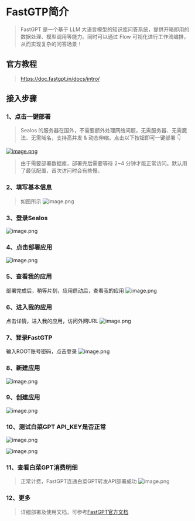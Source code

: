 # FastGTP简介
> FastGPT 是一个基于 LLM 大语言模型的知识库问答系统，提供开箱即用的数据处理、模型调用等能力。同时可以通过 Flow 可视化进行工作流编排，从而实现复杂的问答场景！
## 官方教程
> https://doc.fastgpt.in/docs/intro/
## 接入步骤
### 1、点击一键部署 
> Sealos 的服务器在国外，不需要额外处理网络问题，无需服务器、无需魔法、无需域名，支持高并发 & 动态伸缩。点击以下按钮即可一键部署 👇

[![image.png](https://api.apifox.com/api/v1/projects/3963161/resources/425761/image-preview)](https://template.cloud.sealos.io/deploy?templateName=fastgpt)

> 由于需要部署数据库，部署完后需要等待 2~4 分钟才能正常访问。默认用了最低配置，首次访问时会有些慢。

### 2、填写基本信息
>如图所示
![image.png](https://api.apifox.com/api/v1/projects/3963161/resources/425769/image-preview)

### 3、登录Sealos

![image.png](https://api.apifox.com/api/v1/projects/3963161/resources/425771/image-preview)

### 4、点击部署应用

![image.png](https://api.apifox.com/api/v1/projects/3963161/resources/425772/image-preview)

### 5、查看我的应用
部署完成后，稍等片刻，应用启动后，查看我的应用
![image.png](https://api.apifox.com/api/v1/projects/3963161/resources/425776/image-preview)

### 6、进入我的应用
点击详情，进入我的应用，访问外网URL
![image.png](https://api.apifox.com/api/v1/projects/3963161/resources/425777/image-preview)

### 7、登录FastGTP
输入ROOT账号密码，点击登录
![image.png](https://api.apifox.com/api/v1/projects/3963161/resources/425783/image-preview)

### 8、新建应用

![image.png](https://api.apifox.com/api/v1/projects/3963161/resources/425785/image-preview)

### 9、创建应用

![image.png](https://api.apifox.com/api/v1/projects/3963161/resources/425786/image-preview)

### 10、测试白菜GPT API_KEY是否正常

![image.png](https://api.apifox.com/api/v1/projects/3963161/resources/425787/image-preview)

![image.png](https://api.apifox.com/api/v1/projects/3963161/resources/425788/image-preview)

### 11、查看白菜GPT消费明细
> 正常计费，FastGPT连通白菜GPT转发API部署成功
![image.png](https://api.apifox.com/api/v1/projects/3963161/resources/425789/image-preview)

### 12、更多
> 详细部署及使用文档，可参考[FastGPT官方文档](https://doc.fastgpt.in/docs/development/sealos/)
